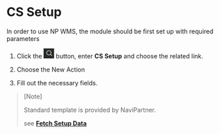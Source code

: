 # CS Setup

In order to use NP WMS, the module should be first set up with required parameters


1. Click the ![Lightbulb that opens the Tell Me feature](../../images/Icons/Lightbulb_icon.png "Tell Me what you want to do") button, enter **CS Setup** and choose the related link.    

2. Choose the New Action

3. Fill out the necessary fields.


>[Note]
>
>Standard template is provided by NaviPartner.
>
>see **[Fetch Setup Data](../howto/fetch-setup-data.md)**
